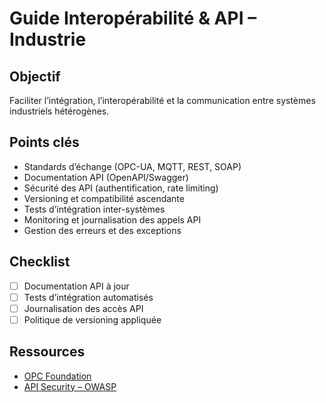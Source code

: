 # Guide Interopérabilité & API – Industrie

## Objectif
Faciliter l’intégration, l’interopérabilité et la communication entre systèmes industriels hétérogènes.

## Points clés
- Standards d’échange (OPC-UA, MQTT, REST, SOAP)
- Documentation API (OpenAPI/Swagger)
- Sécurité des API (authentification, rate limiting)
- Versioning et compatibilité ascendante
- Tests d’intégration inter-systèmes
- Monitoring et journalisation des appels API
- Gestion des erreurs et des exceptions

## Checklist
- [ ] Documentation API à jour
- [ ] Tests d’intégration automatisés
- [ ] Journalisation des accès API
- [ ] Politique de versioning appliquée

## Ressources
- [OPC Foundation](https://opcfoundation.org/)
- [API Security – OWASP](https://owasp.org/www-project-api-security/)
